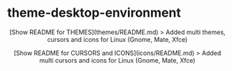 # theme-desktop-environment

<p align=center> [Show README for THEMES](themes/README.md)
> Added multi themes, cursors and icons for Linux (Gnome, Mate, Xfce)

<p align=center> [Show README for CURSORS and ICONS](icons/README.md)
> Added multi cursors and icons for Linux (Gnome, Mate, Xfce)

